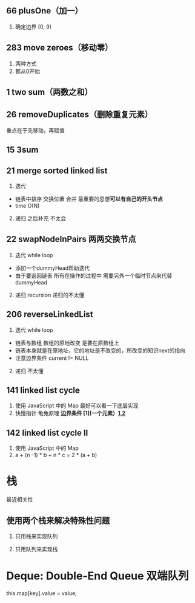 

## 66 plusOne（加一）
1. 确定边界 [0, 9)

## 283 move zeroes（移动零）
1. 两种方式
2. 都从0开始

## 1 two sum（两数之和）


## 26 removeDuplicates（删除重复元素）
重点在于先移动，再赋值




## 15 3sum


## 21 merge sorted linked list
1. 迭代
- 链表中排序 交换位置 合并 最重要的思想**可以有自己的开头节点**
- time O(N)
2. 递归 之后补充 不太会

## 22 swapNodeInPairs 两两交换节点
1. 迭代 while loop
- 添加一个dummyHead帮助迭代
- 由于要返回链表 所有在操作的过程中 需要另外一个临时节点来代替dummyHead

2. 递归 recursion
递归的不太懂

## 206 reverseLinkedList
1. 迭代 while loop
- 链表与数组 数组的原地改变 是要在原数组上
- 链表本身就是在原地址，它的地址是不改变的，所改变的知识next的指向
- 注意边界条件 current != NULL
2. 递归 不太懂


## 141 linked list cycle
1. 使用 JavaScript 中的 Map 最好可以看一下底层实现
2. 快慢指针 龟兔原理 
**边界条件 [](空) [1](一个元素）[1,2](两个元素)**

## 142 linked list cycle II
1. 使用 JavaScript 中的 Map
2. a + (n -1) * b + n * c = 2 * (a + b)


# 栈
最近相关性

## 使用两个栈来解决特殊性问题

1. 只用栈来实现队列

2. 只用队列来实现栈

# Deque: Double-End Queue 双端队列

this.map[key].value = value;
